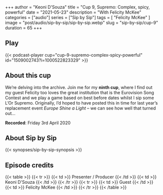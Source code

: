 +++
author = "Keoni D'Souza"
title = "Cup 9, Supremo: Complex, spicy, powerful"
date = "2021-05-23"
description = "With Felicity McKee"
categories = ["audio"]
series = ["Sip by Sip"]
tags = [
    "Felicity McKee"
]
image = "post/audio/sip-by-sip/sip-by-sip.webp"
slug = "sip-by-sip/cup-9"
duration = 65
+++

## Play

{{< podcast-player cup="cup-9-supremo-complex-spicy-powerful" id="1509002743?i=1000522823329" >}}

## About this cup

We’re delving into the archive. Join me for my **ninth cup**, where I find out my guest Felicity too loves the great institution that is the Eurovision Song Contest and we play a game based on best before dates whilst I sip some L’Or Supremo. Originally, I’d hoped to have posted this in time for last year’s replacement event *Europe Shine a Light* – we can see how well that turned out…

**Recorded**: Friday 3rd April 2020

## About Sip by Sip

{{< synopses/sip-by-sip-synopsis >}}

## Episode credits

{{< table >}}
    {{< tr >}}
        {{< td >}}
            Presenter / Producer
        {{< /td >}}
        {{< td >}}
            Keoni D'Souza
        {{< /td >}}
    {{< /tr >}}
    {{< tr >}}
        {{< td >}}
            Guest
        {{< /td >}}
        {{< td >}}
            Felicity McKee
        {{< /td >}}
    {{< /tr >}}
{{< /table >}}